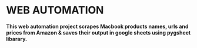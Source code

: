 # WEB AUTOMATION

**This web automation project scrapes Macbook products names, urls and prices from Amazon & saves their output in google sheets using pygsheet libarary.**